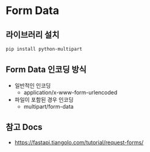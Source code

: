 # Form Data

## 라이브러리 설치

```bash
pip install python-multipart
```

## Form Data 인코딩 방식

- 일반적인 인코딩
    - application/x-www-form-urlencoded
- 파일이 포함된 경우 인코딩
    - multipart/form-data

## 참고 Docs

- https://fastapi.tiangolo.com/tutorial/request-forms/

